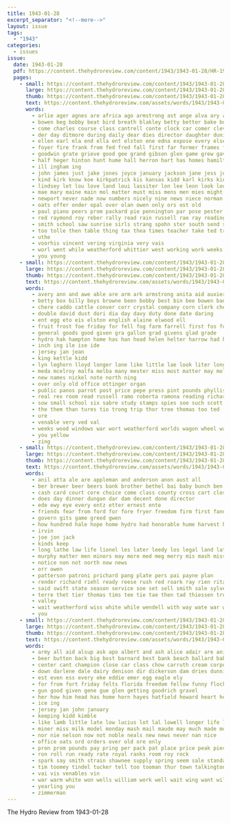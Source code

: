 ```yaml
---
title: 1943-01-28
excerpt_separator: "<!--more-->"
layout: issue
tags:
  - "1943"
categories:
  - issues
issue:
  date: 1943-01-28
  pdf: https://content.thehydroreview.com/content/1943/1943-01-28/HR-1943-01-28.pdf
  pages:
    - small: https://content.thehydroreview.com/content/1943/1943-01-28/small/HR-1943-01-28-01.jpg
      large: https://content.thehydroreview.com/content/1943/1943-01-28/large/HR-1943-01-28-01.jpg
      thumb: https://content.thehydroreview.com/content/1943/1943-01-28/thumbnails/HR-1943-01-28-01.jpg
      text: https://content.thehydroreview.com/assets/words/1943/1943-01-28/HR-1943-01-28-01.txt
      words:
        - arlie ager agnes are africa ago armstrong ast ange alva ary accord alley and ani american all age alma anna asa angeles alta aline aus agent avritt
        - bowen beg bobby beat bird breath blakley betty better bake buck ber both began baker beth been bright but bart burst bless best bun bus business brief bryson ball brys boys beach browne bill bell bradley brought barger bible big burton back brother
        - come charles course class cantrell conte clock car comer cleverly ceci canyon cattle can cody cold clinton chic carl cotton cal came carolyn cellar church cleo city corp cone cedar
        - der day ditmore during daily dear dies director daughter duni duke death drop dolores dale dan don days dean ding
        - ellen earl ela end ella ent elston ene edna expose every else esa evelyn
        - foyer fire frank from fed fred fall first far former frames field few friends front finale found florita frost fruit for frame friday farm faye fay foreman fund
        - goodwin grate grieve good gee grand gibson glen game grew gave going gates gar grace green george griffin
        - half heger hinton hunt hume hall herron hart has homes hamilton hurt hing had husband holiday hamil hold home hal hampton how high hydro hudson hope holly her hosea hath howard horn house hou helen homa hee harold horton heres hays hubert held hin
        - ill ingham ing
        - john james just jake jones joyce january jackson jane jess johnson
        - kind kirk know koe kirkpatrick kis kansas kidd karl kirks kingfisher kimble
        - lindsey let lou love land loui lassiter lon lee leon look loo like laundry lulu ley laverne large lavon lena latter lord lor leroy lorita lack letter los liberty long lines line lara lewis
        - mae mary maine main mol matter must miss mens men mies might morning meth marie martha man miers mac music minister mill mildred morn moser mccullock mar mins miles mond more made mount many mile miller mess march mose members most marg
        - newport never nade now numbers nicely nine news niece norman need nowka nickel nace not noon night new nell neighbors nee
        - oats offer onder opal over olan owen only ors ost old
        - paul piano peers prom packard pie pennington par pose pester part peo public pat ponte pitzer plan pam point polka perfect phelps perkins present people pastor place paper page peoples per penn payne phyllis peggy pleasant pelton
        - red raymond roy reber rally read rain russell rae ray reading reynolds rom room rear ram rozell ring rate ruby ress rachael ridge ramona rege richards ruth rather rates
        - smith school saw sunrise sirls strang spohn ster south send station still standing sund sale stage second special sutton sewing soba sons six son suits strong schroder saya step scott sugar stand sunday states socie suit stover show swell stay sang see side spore shed sey ship short shi stange ser street stunz simmons saturday service sylvester setting she style servi sunda sch small sister
        - too tolle then table thing tax thea times teacher take ted try than takes top thiessen thie team them ten town the tune todd tho thomas tat thi
        - uthe
        - voorhis vincent vering virginia very vais
        - worl went while weatherford whittier west working work weeks well win willen whit wells wedding weather wheeler was wille with wan way wash will wars walt wood why walts ware worthy want week war wil warkentin
        - you young
    - small: https://content.thehydroreview.com/content/1943/1943-01-28/small/HR-1943-01-28-02.jpg
      large: https://content.thehydroreview.com/content/1943/1943-01-28/large/HR-1943-01-28-02.jpg
      thumb: https://content.thehydroreview.com/content/1943/1943-01-28/thumbnails/HR-1943-01-28-02.jpg
      text: https://content.thehydroreview.com/assets/words/1943/1943-01-28/HR-1943-01-28-02.txt
      words:
        - avery ann and awe able are arm ark armstrong anita aid auxier ash ask all ach
        - betty box billy boys browne been bobby best bin bee bowen bank bryan blough black belle base bette business bas bar byer binger brown boge
        - chere caddo cattle conver corr crystal company corn clerk chet cook credit class county chose citizen carolyn can carruth cutter cream crow crockett cash circle
        - double david dust dori dia day davy duty done date daring
        - ent egg eto eis elston english elaine elwood ell
        - fruit frost foe friday for fell fog farm farrell first fos fourt from front friendly fork fresh faye fields
        - general goods good given gra gallon grad givens glad grade
        - hydro hak hampton home has han head helen helter harrow had hess horse heater harness how
        - inch ing ile ise ide
        - jersey jan jean
        - king kettle kidd
        - lyn leghorn lloyd longer lane like little lae look liter long louise los loss lee
        - meda mcelroy malfa melba many mester miss most matter may mol mee mary more made men molin mail miles
        - new names nickel note north ning
        - over only old office ottinger organ
        - public panos parrot post price pepe press pint pounds phyllis pete perfect pil part por
        - real rex room read russell ramo roberta ramona reading richard ried row red ret
        - sow small school six sabre study stamps spies soe such scott sale set second stamp swan strong say smooth schroder sled son south sory sides sell spell springs slemp service scope swe staff
        - the them than tures tio trong trip thor tree thomas too ted
        - ure
        - venable very ved val
        - weeks wood windows war wort weatherford worlds wagon wheel wanda willard will week was with white wire west wat world word weight work watkins
        - you yellow
        - zing
    - small: https://content.thehydroreview.com/content/1943/1943-01-28/small/HR-1943-01-28-03.jpg
      large: https://content.thehydroreview.com/content/1943/1943-01-28/large/HR-1943-01-28-03.jpg
      thumb: https://content.thehydroreview.com/content/1943/1943-01-28/thumbnails/HR-1943-01-28-03.jpg
      text: https://content.thehydroreview.com/assets/words/1943/1943-01-28/HR-1943-01-28-03.txt
      words:
        - anil atta ale are appleman and anderson anon aust all
        - ber brewer beer beers bank brother bethel bai baby bunch ben baum but beverage been both bee business baldwin buy bring
        - cash card court core choice come class county cross cart close crampton carl check
        - does day dinner dungan dar dam decent done director
        - ede ewy eye every entz etter ernest ente
        - friends fear from ford for fore fryer freedom firm first fanny fam front fails friday
        - govern gits game greed gwen
        - how hundred hale hope home hydro had honorable hume harvest hilda hinton
        - irvin
        - joe jon jack
        - kinds keep
        - long lathe law life lionel les later leedy los legal land late
        - murphy matter men minors may more med meg merry mis mash miss
        - notice non not north now news
        - orr owen
        - patterson patroni prichard pang plate pers pai payne plan
        - render richard riehl ready reese rush red roark ray rien rita renae rai real reg rene
        - said swift state season service soe set sell smith sale sylvester six start stern sweeney saturday special short spina such simple see she
        - terre thet tier thomas tims tee tie tae then tad thiessen truly treasure the tor them than
        - valley
        - wait weatherford wiss white while wendell with way wate war work wish word warning wee working was wiland worth will williams well
        - you
    - small: https://content.thehydroreview.com/content/1943/1943-01-28/small/HR-1943-01-28-04.jpg
      large: https://content.thehydroreview.com/content/1943/1943-01-28/large/HR-1943-01-28-04.jpg
      thumb: https://content.thehydroreview.com/content/1943/1943-01-28/thumbnails/HR-1943-01-28-04.jpg
      text: https://content.thehydroreview.com/assets/words/1943/1943-01-28/HR-1943-01-28-04.txt
      words:
        - army all aid alsup ask apo albert and ash alice adair are ani
        - beer button back big bost barnard best bank beach ballard baby belts bring boa but boye brothers better bob burkhalter bull ben been bryan business brings
        - center cant champion close car class chow carruth cream corporal credit cone commer cake coe cables christmas clea can common city chalmers call come
        - down darlene dale dairy denison dir dickerson dam dries dunnington dent
        - est even ess every eke eddie emer egg eagle ely
        - for from fort friday felts florida freedom fellow funny flock folks fer fair first field fred former friends farm
        - gun good given gene gue glen getting goodrich gravel
        - her how him head has home horn hayes hatfield howard heart hope hour had henry hand hiatt hank half henke hundred hydro
        - ice ing
        - jersey jan john january
        - keeping kidd kimble
        - like lamb little late low lucius lot lal lowell longer life less lus lay long lately left last locks lewis lace law
        - miner miss milk model monday mash mail maude may much made moses merit marvin moth mis more
        - nor nie nelson now not noble neals new news never nan nice
        - office oats ord orders over old ore only
        - pron prom pounds pay pring per pack pat place price peak piece pee post por page paul power
        - ron roll run ready rate royal ranks room roy rock
        - spark say smith strain shawnee supply spring seem sale standard style sidon still sor son sie suits simpson stand service states speak stock sunrise salinas second saturday sand salt stange sunday school suit seed see station shape severe sister
        - tim toomey tindel tucker tell too tooman thur town talkington try the teach till them table
        - vai vis venables vin
        - war warm white won wells william work well wait wing want will way week west weeks with woolen wheel while weatherford warning wool wort washington was
        - yearling you
        - zimmerman
---
```


The Hydro Review from 1943-01-28

<!--more-->

